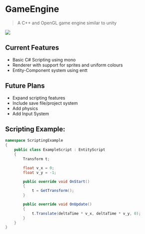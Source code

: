 # GameEngine

> A C++ and OpenGL game engine similar to unity

![](https://i.imgur.com/9InEv7c.png)

## Current Features
- Basic C# Scripting using mono
- Renderer with support for sprites and uniform colours
- Entity-Component system using entt

## Future Plans
- Expand scripting features
- Include save file/project system
- Add physics
- Add Input System

## Scripting Example:

```cs
namespace ScriptingExample
{
    public class ExampleScript : EntityScript
    {
        Transform t;

        float v_x = 0;
        float v_y = -1;

        public override void OnStart()
        {
            t = GetTransform();
        }

        public override void OnUpdate()
        {
            t.Translate(deltaTime * v_x, deltaTime * v_y, 0);
        }
    }
}
```
